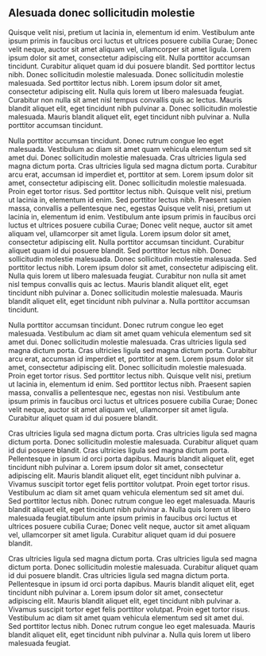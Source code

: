## Alesuada donec sollicitudin molestie

Quisque velit nisi, pretium ut lacinia in, elementum id enim. Vestibulum ante ipsum primis in faucibus orci luctus et ultrices posuere cubilia Curae; Donec velit neque, auctor sit amet aliquam vel, ullamcorper sit amet ligula. Lorem ipsum dolor sit amet, consectetur adipiscing elit. Nulla porttitor accumsan tincidunt. Curabitur aliquet quam id dui posuere blandit. Sed porttitor lectus nibh. Donec sollicitudin molestie malesuada. Donec sollicitudin molestie malesuada. Sed porttitor lectus nibh. Lorem ipsum dolor sit amet, consectetur adipiscing elit. Nulla quis lorem ut libero malesuada feugiat. Curabitur non nulla sit amet nisl tempus convallis quis ac lectus. Mauris blandit aliquet elit, eget tincidunt nibh pulvinar a. Donec sollicitudin molestie malesuada. Mauris blandit aliquet elit, eget tincidunt nibh pulvinar a. Nulla porttitor accumsan tincidunt.

Nulla porttitor accumsan tincidunt. Donec rutrum congue leo eget malesuada. Vestibulum ac diam sit amet quam vehicula elementum sed sit amet dui. Donec sollicitudin molestie malesuada. Cras ultricies ligula sed magna dictum porta. Cras ultricies ligula sed magna dictum porta. Curabitur arcu erat, accumsan id imperdiet et, porttitor at sem. Lorem ipsum dolor sit amet, consectetur adipiscing elit. Donec sollicitudin molestie malesuada. Proin eget tortor risus. Sed porttitor lectus nibh. Quisque velit nisi, pretium ut lacinia in, elementum id enim. Sed porttitor lectus nibh. Praesent sapien massa, convallis a pellentesque nec, egestas Quisque velit nisi, pretium ut lacinia in, elementum id enim. Vestibulum ante ipsum primis in faucibus orci luctus et ultrices posuere cubilia Curae; Donec velit neque, auctor sit amet aliquam vel, ullamcorper sit amet ligula. Lorem ipsum dolor sit amet, consectetur adipiscing elit. Nulla porttitor accumsan tincidunt. Curabitur aliquet quam id dui posuere blandit. Sed porttitor lectus nibh. Donec sollicitudin molestie malesuada. Donec sollicitudin molestie malesuada. Sed porttitor lectus nibh. Lorem ipsum dolor sit amet, consectetur adipiscing elit. Nulla quis lorem ut libero malesuada feugiat. Curabitur non nulla sit amet nisl tempus convallis quis ac lectus. Mauris blandit aliquet elit, eget tincidunt nibh pulvinar a. Donec sollicitudin molestie malesuada. Mauris blandit aliquet elit, eget tincidunt nibh pulvinar a. Nulla porttitor accumsan tincidunt.

Nulla porttitor accumsan tincidunt. Donec rutrum congue leo eget malesuada. Vestibulum ac diam sit amet quam vehicula elementum sed sit amet dui. Donec sollicitudin molestie malesuada. Cras ultricies ligula sed magna dictum porta. Cras ultricies ligula sed magna dictum porta. Curabitur arcu erat, accumsan id imperdiet et, porttitor at sem. Lorem ipsum dolor sit amet, consectetur adipiscing elit. Donec sollicitudin molestie malesuada. Proin eget tortor risus. Sed porttitor lectus nibh. Quisque velit nisi, pretium ut lacinia in, elementum id enim. Sed porttitor lectus nibh. Praesent sapien massa, convallis a pellentesque nec, egestas non nisi. Vestibulum ante ipsum primis in faucibus orci luctus et ultrices posuere cubilia Curae; Donec velit neque, auctor sit amet aliquam vel, ullamcorper sit amet ligula. Curabitur aliquet quam id dui posuere blandit.

Cras ultricies ligula sed magna dictum porta. Cras ultricies ligula sed magna dictum porta. Donec sollicitudin molestie malesuada. Curabitur aliquet quam id dui posuere blandit. Cras ultricies ligula sed magna dictum porta. Pellentesque in ipsum id orci porta dapibus. Mauris blandit aliquet elit, eget tincidunt nibh pulvinar a. Lorem ipsum dolor sit amet, consectetur adipiscing elit. Mauris blandit aliquet elit, eget tincidunt nibh pulvinar a. Vivamus suscipit tortor eget felis porttitor volutpat. Proin eget tortor risus. Vestibulum ac diam sit amet quam vehicula elementum sed sit amet dui. Sed porttitor lectus nibh. Donec rutrum congue leo eget malesuada. Mauris blandit aliquet elit, eget tincidunt nibh pulvinar a. Nulla quis lorem ut libero malesuada feugiat.tibulum ante ipsum primis in faucibus orci luctus et ultrices posuere cubilia Curae; Donec velit neque, auctor sit amet aliquam vel, ullamcorper sit amet ligula. Curabitur aliquet quam id dui posuere blandit.

Cras ultricies ligula sed magna dictum porta. Cras ultricies ligula sed magna dictum porta. Donec sollicitudin molestie malesuada. Curabitur aliquet quam id dui posuere blandit. Cras ultricies ligula sed magna dictum porta. Pellentesque in ipsum id orci porta dapibus. Mauris blandit aliquet elit, eget tincidunt nibh pulvinar a. Lorem ipsum dolor sit amet, consectetur adipiscing elit. Mauris blandit aliquet elit, eget tincidunt nibh pulvinar a. Vivamus suscipit tortor eget felis porttitor volutpat. Proin eget tortor risus. Vestibulum ac diam sit amet quam vehicula elementum sed sit amet dui. Sed porttitor lectus nibh. Donec rutrum congue leo eget malesuada. Mauris blandit aliquet elit, eget tincidunt nibh pulvinar a. Nulla quis lorem ut libero malesuada feugiat.